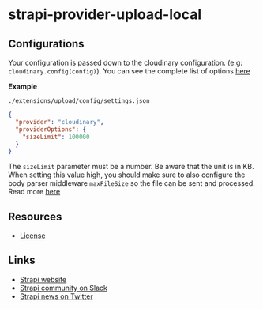 # strapi-provider-upload-local

## Configurations

Your configuration is passed down to the cloudinary configuration. (e.g: `cloudinary.config(config)`). You can see the complete list of options [here](https://cloudinary.com/documentation/cloudinary_sdks#configuration_parameters)

**Example**

`./extensions/upload/config/settings.json`

```json
{
  "provider": "cloudinary",
  "providerOptions": {
    "sizeLimit": 100000
  }
}
```

The `sizeLimit` parameter must be a number. Be aware that the unit is in KB. When setting this value high, you should make sure to also configure the body parser middleware `maxFileSize` so the file can be sent and processed. Read more [here](https://strapi.io/documentation/v3.x/plugins/upload.html#configuration)

## Resources

- [License](LICENSE)

## Links

- [Strapi website](http://strapi.io/)
- [Strapi community on Slack](http://slack.strapi.io)
- [Strapi news on Twitter](https://twitter.com/strapijs)

```

```

